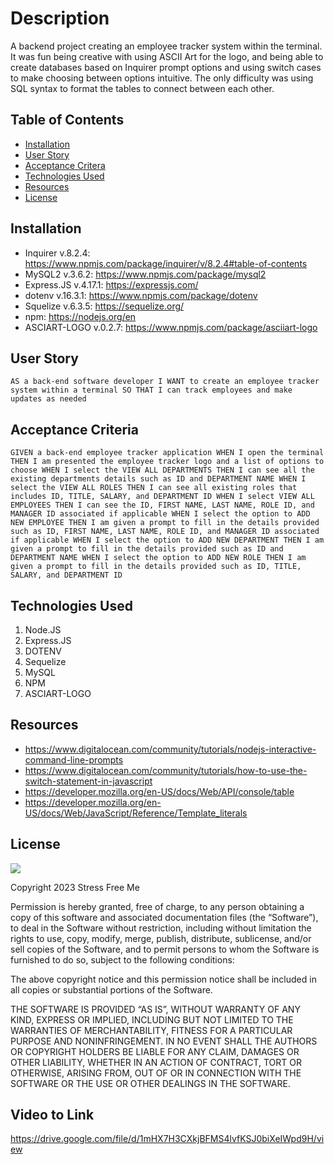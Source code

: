 # Description

A backend project creating an employee tracker system within the terminal. It was fun being creative with using ASCII Art for the logo, and being able to create databases based on Inquirer prompt options and using switch cases to make choosing between options intuitive. The only difficulty was using SQL syntax to format the tables to connect between each other.

## Table of Contents
- [Installation](installation)
- [User Story](#user-story)
- [Acceptance Critera](acceptance-criteria)
- [Technologies Used](technologies-used)
- [Resources](resources)
- [License](license)

## Installation

- Inquirer v.8.2.4: https://www.npmjs.com/package/inquirer/v/8.2.4#table-of-contents
- MySQL2 v.3.6.2: https://www.npmjs.com/package/mysql2
- Express.JS v.4.17.1: https://expressjs.com/
- dotenv v.16.3.1: https://www.npmjs.com/package/dotenv
- Squelize v.6.3.5: https://sequelize.org/
- npm: https://nodejs.org/en
- ASCIART-LOGO v.0.2.7: https://www.npmjs.com/package/asciiart-logo

## User Story
``
AS a back-end software developer
I WANT to create an employee tracker system within a terminal
SO THAT I can track employees and make updates as needed
``


## Acceptance Criteria

``
GIVEN a back-end employee tracker application
WHEN I open the terminal
THEN I am presented the employee tracker logo and a list of options to choose
WHEN I select the VIEW ALL DEPARTMENTS
THEN I can see all the existing departments details such as ID and DEPARTMENT NAME
WHEN I select the VIEW ALL ROLES
THEN I can see all existing roles that includes ID, TITLE, SALARY, and DEPARTMENT ID
WHEN I select VIEW ALL EMPLOYEES
THEN I can see the ID, FIRST NAME, LAST NAME, ROLE ID, and MANAGER ID associated if applicable
WHEN I select the option to ADD NEW EMPLOYEE
THEN I am given a prompt to fill in the details provided such as ID, FIRST NAME, LAST NAME, ROLE ID, and MANAGER ID associated if applicable
WHEN I select the option to ADD NEW DEPARTMENT
THEN I am given a prompt to fill in the details provided such as ID and DEPARTMENT NAME
WHEN I select the option to ADD NEW ROLE
THEN I am given a prompt to fill in the details provided such as ID, TITLE, SALARY, and DEPARTMENT ID
``

## Technologies Used
1. Node.JS
2. Express.JS
3. DOTENV
4. Sequelize
5. MySQL
6. NPM
7. ASCIART-LOGO

## Resources

- https://www.digitalocean.com/community/tutorials/nodejs-interactive-command-line-prompts
- https://www.digitalocean.com/community/tutorials/how-to-use-the-switch-statement-in-javascript
- https://developer.mozilla.org/en-US/docs/Web/API/console/table
- https://developer.mozilla.org/en-US/docs/Web/JavaScript/Reference/Template_literals

## License

<img src='https://img.shields.io/badge/License-MIT-yellow.svg?style=for-the-badge'>

Copyright 2023 Stress Free Me

Permission is hereby granted, free of charge, to any person obtaining a copy of this software and associated documentation files (the “Software”), to deal in the Software without restriction, including without limitation the rights to use, copy, modify, merge, publish, distribute, sublicense, and/or sell copies of the Software, and to permit persons to whom the Software is furnished to do so, subject to the following conditions:

The above copyright notice and this permission notice shall be included in all copies or substantial portions of the Software.

THE SOFTWARE IS PROVIDED “AS IS”, WITHOUT WARRANTY OF ANY KIND, EXPRESS OR IMPLIED, INCLUDING BUT NOT LIMITED TO THE WARRANTIES OF MERCHANTABILITY, FITNESS FOR A PARTICULAR PURPOSE AND NONINFRINGEMENT. IN NO EVENT SHALL THE AUTHORS OR COPYRIGHT HOLDERS BE LIABLE FOR ANY CLAIM, DAMAGES OR OTHER LIABILITY, WHETHER IN AN ACTION OF CONTRACT, TORT OR OTHERWISE, ARISING FROM, OUT OF OR IN CONNECTION WITH THE SOFTWARE OR THE USE OR OTHER DEALINGS IN THE SOFTWARE.

## Video to Link
https://drive.google.com/file/d/1mHX7H3CXkjBFMS4lvfKSJ0biXeIWpd9H/view
